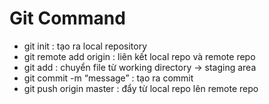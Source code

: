 # Git Command
- git init : tạo ra local repository
- git remote add origin <link> : liên kết local repo và remote repo
- git add <ten file> : chuyển file từ working directory -> staging area
- git commit -m “message” : tạo ra commit
- git push origin master : đẩy từ local repo lên remote repo 